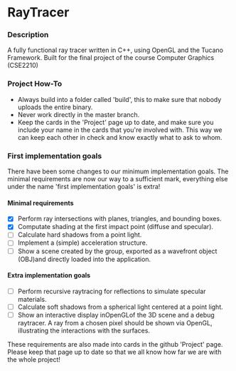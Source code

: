 # RayTracer

### Description 
A fully functional ray tracer written in C++, using OpenGL and the Tucano Framework. Built for the final project of the course Computer Graphics (CSE2210)

### Project How-To
- Always build into a folder called 'build', this to make sure that nobody uploads the entire binary.
- Never work directly in the master branch.
- Keep the cards in the 'Project' page up to date, and make sure you include your name in the cards that you're involved with. This way we can keep each other in check and know exactly what to ask to whom. 

### First implementation goals
There have been some changes to our minimum implementation goals. The minimal requirements are now our way to a sufficient mark,
everything else under the name 'first implementation goals' is extra!

#### Minimal requirements
- [x] Perform ray intersections with planes, triangles, and bounding boxes.
- [x] Computate shading at the first impact point (diffuse and specular).
- [ ] Calculate hard shadows from a point light.
- [ ] Implement a (simple) acceleration structure.
- [ ] Show a scene created by the group, exported as a wavefront object (OBJ)and directly loaded into the application.

#### Extra implementation goals
- [ ] Perform recursive raytracing for reflections to simulate specular materials.
- [ ] Calculate soft shadows from a spherical light centered at a point light.
- [ ] Show an interactive display inOpenGLof the 3D scene and a debug raytracer. A ray from a chosen pixel should be shown via OpenGL, illustrating the interactions with the surfaces.

These requirements are also made into cards in the github 'Project' page. Please keep that page up to date so that we all know how far we are with the whole project!
